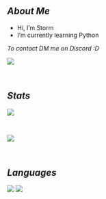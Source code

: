 ## _About Me_
- Hi, I’m Storm
- I’m currently learning Python

_To contact DM me on Discord :D_

![](https://discord.c99.nl/widget/theme-1/683990119459454998.png)

<br />


## _Stats_ 

[![](https://github-readme-stats.vercel.app/api/top-langs/?username=ItzSt0rm&show_icons=true&theme=dark)]()

<br />

[![](https://github-readme-stats.vercel.app/api?username=ITZST0RM&theme=dark)]()

<br />

## _Languages_
<img src = "https://img.shields.io/badge/-HTML-e34f26?logo=html5&logoColor=fff">        <img src = "https://img.shields.io/badge/-Python-3776AB?logo=Python&logoColor=fff">

<!---
ItzSt0rm/ItzSt0rm is a ✨ special ✨ repository because its `README.md` (this file) appears on your GitHub profile.
You can click the Preview link to take a look at your changes.
--->
